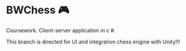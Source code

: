 # BWChess 🎮
Coursework. Client-server application in c #.

This branch is directed for UI and integration chess engine with Unity!!!

